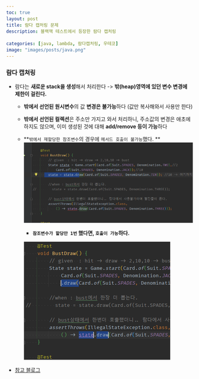 ```yaml
---
toc: true
layout: post
title: 람다 캡처링 문제
description: 블랙잭 테스트에서 등장한 람다 캡처링

categories: [java, lambda, 람다캡처링, 우테코]
image: "images/posts/java.png"
---
```



### 람다 캡쳐링

- 람다는 **새로운 stack을 생성**해서 처리한다 -> **밖(heap)영역에 있던 변수 변경에 제한이 걸린다.**

    - **밖에서 선언된 원시변수**의 값 **변경은 불가능**하다 (값만 복사해와서 사용만 한다)

    - **밖에서 선언된 컬렉션**은 주소만 가지고 와서 처리하니, 주소값의 변경은 애초에 하지도 않으며, 이미 생성된 것에 대해 **add/remove 등이 가능**하다

    - **`밖에서 재할당한 참조변수`의 경우에 `메서드 호출이 불가능`했다. **
        ![image-20220319155227262](https://raw.githubusercontent.com/is2js/screenshots/main/image-20220319155227262.png)

        - **`참조변수가 할당만 1번` 했다면, `호출이 가능`하다.**

        ![image-20220319155301572](https://raw.githubusercontent.com/is2js/screenshots/main/image-20220319155301572.png)



- [참고 블로그](https://cobbybb.tistory.com/19)
